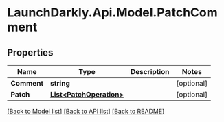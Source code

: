 # LaunchDarkly.Api.Model.PatchComment
## Properties

Name | Type | Description | Notes
------------ | ------------- | ------------- | -------------
**Comment** | **string** |  | [optional] 
**Patch** | [**List&lt;PatchOperation&gt;**](PatchOperation.md) |  | [optional] 

[[Back to Model list]](../README.md#documentation-for-models) [[Back to API list]](../README.md#documentation-for-api-endpoints) [[Back to README]](../README.md)

